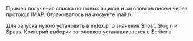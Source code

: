 Пример получения списка почтовых ящиков и заголовков писем через протокол IMAP.
Отлаживалось на аккаунте mail.ru

Для запуска нужно установить в index.php значения $host, $login и $pass.
Критерий выборки заголовков устанавливается в $criteria 



